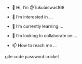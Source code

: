 - 👋 Hi, I’m @Tukubiswas168
- 👀 I’m interested in ...
- 🌱 I’m currently learning ...
- 💞️ I’m looking to collaborate on ...

- 📫 How to reach me ...

<!--this fasbook-idwhaat,is/password//.

{}
Tukubiswa9786/Tukubiswa9786 is a ✨ special ✨ repository because its `README.md` (this file) appears on your GitHub profile.
You can click the Preview link to take a look at your changes.
--->
gite code 
password cricket 
